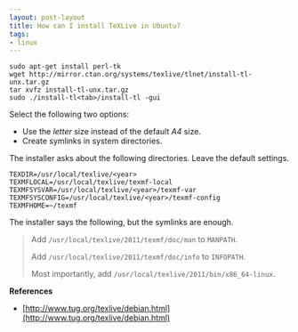```yaml
---
layout: post-layout
title: How can I install TeXLive in Ubuntu?
tags:
- linux
---
```


    sudo apt-get install perl-tk
    wget http://mirror.ctan.org/systems/texlive/tlnet/install-tl-unx.tar.gz
    tar xvfz install-tl-unx.tar.gz
    sudo ./install-tl<tab>/install-tl -gui

Select the following two options:

- Use the _letter_ size instead of the default _A4_ size.
- Create symlinks in system directories.

The installer asks about the following directories. Leave the default settings.

    TEXDIR=/usr/local/texlive/<year>
    TEXMFLOCAL=/usr/local/texlive/texmf-local
    TEXMFSYSVAR=/usr/local/texlive/<year>/texmf-var
    TEXMFSYSCONFIG=/usr/local/texlive/<year>/texmf-config
    TEXMFHOME=~/texmf

The installer says the following, but the symlinks are enough.

> Add `/usr/local/texlive/2011/texmf/doc/man` to `MANPATH`.
>
> Add `/usr/local/texlive/2011/texmf/doc/info` to `INFOPATH`.
>
> Most importantly, add `/usr/local/texlive/2011/bin/x86_64-linux`.

**References**

- [http://www.tug.org/texlive/debian.html](http://www.tug.org/texlive/debian.html)

